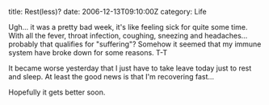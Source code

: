 title: Rest(less)?
date: 2006-12-13T09:10:00Z
category: Life

Ugh… it was a pretty bad week, it's like feeling sick for quite some time. With all the fever, throat infection, coughing, sneezing and headaches… probably that qualifies for "suffering"? Somehow it seemed that my immune system have broke down for some reasons. T-T

It became worse yesterday that I just have to take leave today just to rest and sleep. At least the good news is that I'm recovering fast…

Hopefully it gets better soon.
